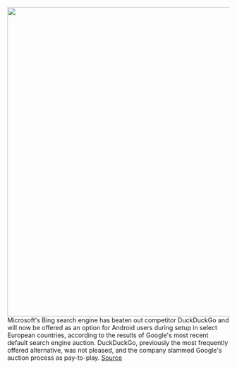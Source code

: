 <img src='https://cdn.vox-cdn.com/thumbor/be3KrTAvu09dUjLKjik1m5wPL9E=/0x0:2040x1360/1200x800/filters:focal(857x517:1183x843)/cdn.vox-cdn.com/uploads/chorus_image/image/67555156/acastro_180508_1777_google_IO_0002.0.jpg' width='700px' /><br/>
Microsoft's Bing search engine has beaten out competitor DuckDuckGo and will now be offered as an option for Android users during setup in select European countries, according to the results of Google's most recent default search engine auction. DuckDuckGo, previously the most frequently offered alternative, was not pleased, and the company slammed Google's auction process as pay-to-play.
<a href='https://www.theverge.com/2020/9/29/21494316/microsoft-bing-android-google-search-alternative-option-download'> Source <a/>